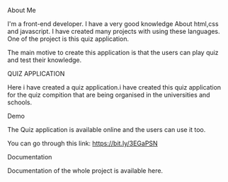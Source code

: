 About Me

I'm a front-end developer. I have a very good knowledge About html,css and javascript. I have created many projects with using these languages. One of the project is this quiz application.

The main motive to create this application is that the users can play quiz and test their knowledge.

QUIZ APPLICATION

Here i have created a quiz application.i have created this quiz application for the quiz compition that are being organised in the universities and schools.

Demo

The Quiz application is available online and the users can use it too.

You can go through this link: https://bit.ly/3EGaPSN

Documentation

Documentation of the whole project is available here.


